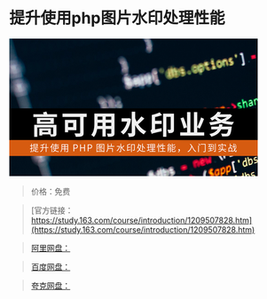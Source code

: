 # 提升使用php图片水印处理性能

![img](../../../assets/study163/free/e96a0b040350464488b2a5ffbc1a3b2f.png)

> 价格：免费

> [官方链接：https://study.163.com/course/introduction/1209507828.htm](https://study.163.com/course/introduction/1209507828.htm)

> [阿里网盘：]()

> [百度网盘：]()

> [夸克网盘：]()
